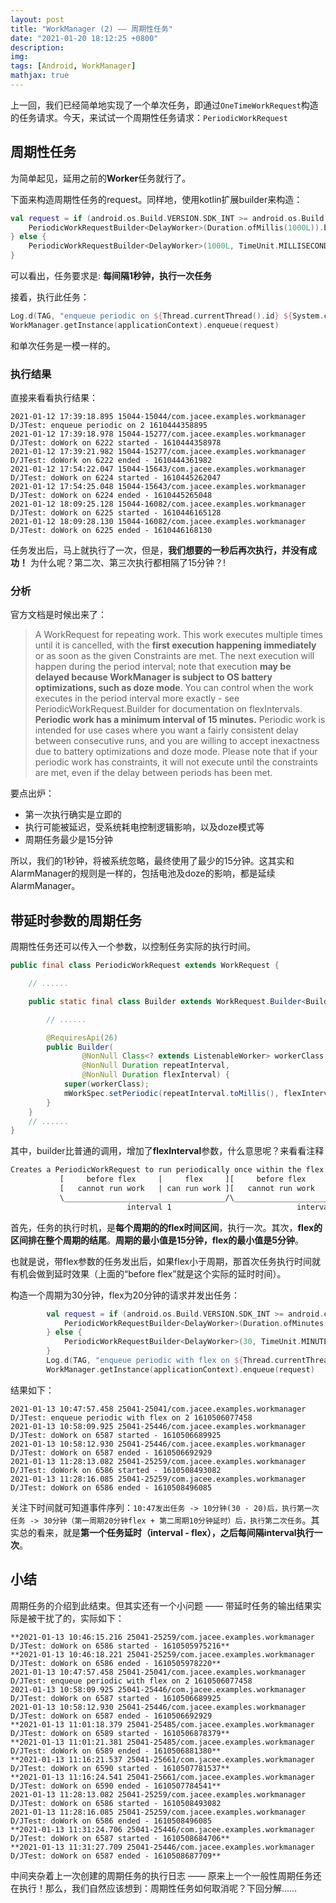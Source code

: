 ```yaml
---
layout: post
title: "WorkManager (2) —— 周期性任务"
date: "2021-01-20 18:12:25 +0800"
description: 
img: 
tags: [Android, WorkManager]
mathjax: true
---
```


上一回，我们已经简单地实现了一个单次任务，即通过`OneTimeWorkRequest`构造的任务请求。今天，来试试一个周期性任务请求：`PeriodicWorkRequest`

## 周期性任务

为简单起见，延用之前的**Worker**任务就行了。

下面来构造周期性任务的request。同样地，使用kotlin扩展builder来构造：

```kotlin
val request = if (android.os.Build.VERSION.SDK_INT >= android.os.Build.VERSION_CODES.O) {
    PeriodicWorkRequestBuilder<DelayWorker>(Duration.ofMillis(1000L)).build()
} else {
    PeriodicWorkRequestBuilder<DelayWorker>(1000L, TimeUnit.MILLISECONDS).build()
}
```

可以看出，任务要求是: **每间隔1秒钟，执行一次任务**

接着，执行此任务：

```kotlin
Log.d(TAG, "enqueue periodic on ${Thread.currentThread().id} ${System.currentTimeMillis()}")
WorkManager.getInstance(applicationContext).enqueue(request)
```

和单次任务是一模一样的。

### 执行结果

直接来看看执行结果：

    2021-01-12 17:39:18.895 15044-15044/com.jacee.examples.workmanager D/JTest: enqueue periodic on 2 1610444358895
    2021-01-12 17:39:18.978 15044-15277/com.jacee.examples.workmanager D/JTest: doWork on 6222 started - 1610444358978
    2021-01-12 17:39:21.982 15044-15277/com.jacee.examples.workmanager D/JTest: doWork on 6222 ended - 1610444361982
    2021-01-12 17:54:22.047 15044-15643/com.jacee.examples.workmanager D/JTest: doWork on 6224 started - 1610445262047
    2021-01-12 17:54:25.048 15044-15643/com.jacee.examples.workmanager D/JTest: doWork on 6224 ended - 1610445265048
    2021-01-12 18:09:25.128 15044-16082/com.jacee.examples.workmanager D/JTest: doWork on 6225 started - 1610446165128
    2021-01-12 18:09:28.130 15044-16082/com.jacee.examples.workmanager D/JTest: doWork on 6225 ended - 1610446168130

任务发出后，马上就执行了一次，但是，**我们想要的一秒后再次执行，并没有成功！** 为什么呢？第二次、第三次执行都相隔了15分钟？!

### 分析

官方文档是时候出来了：

> A WorkRequest for repeating work. This work executes multiple times until it is cancelled, with the **first execution happening immediately** or as soon as the given Constraints are met. The next execution will happen during the period interval; note that execution **may be delayed because WorkManager is subject to OS battery optimizations, such as doze mode**.
You can control when the work executes in the period interval more exactly - see PeriodicWorkRequest.Builder for documentation on flexIntervals.
**Periodic work has a minimum interval of 15 minutes.**
Periodic work is intended for use cases where you want a fairly consistent delay between consecutive runs, and you are willing to accept inexactness due to battery optimizations and doze mode. Please note that if your periodic work has constraints, it will not execute until the constraints are met, even if the delay between periods has been met.

要点出炉：

- 第一次执行确实是立即的
- 执行可能被延迟，受系统耗电控制逻辑影响，以及doze模式等
- 周期任务最少是15分钟


所以，我们的1秒钟，将被系统忽略，最终使用了最少的15分钟。这其实和AlarmManager的规则是一样的，包括电池及doze的影响，都是延续AlarmManager。


## 带延时参数的周期任务

周期性任务还可以传入一个参数，以控制任务实际的执行时间。

```java
public final class PeriodicWorkRequest extends WorkRequest {

    // ......

    public static final class Builder extends WorkRequest.Builder<Builder, PeriodicWorkRequest> {

        // ......

        @RequiresApi(26)
        public Builder(
                @NonNull Class<? extends ListenableWorker> workerClass,
                @NonNull Duration repeatInterval,
                @NonNull Duration flexInterval) {
            super(workerClass);
            mWorkSpec.setPeriodic(repeatInterval.toMillis(), flexInterval.toMillis());
        }
    }
    // ......
}

```

其中，builder比普通的调用，增加了**flexInterval**参数，什么意思呢？来看看注释


```html
Creates a PeriodicWorkRequest to run periodically once within the flex period of every interval period. See diagram below. The flex period begins at repeatInterval - flexInterval to the end of the interval. The repeat interval must be greater than or equal to MIN_PERIODIC_INTERVAL_MILLIS and the flex interval must be greater than or equal to MIN_PERIODIC_FLEX_MILLIS.
           [     before flex     |     flex     ][     before flex     |     flex     ]...
           [   cannot run work   | can run work ][   cannot run work   | can run work ]...
           \____________________________________/\____________________________________/...
                          interval 1                            interval 2             ...(repeat)
```

首先，任务的执行时机，是**每个周期的的flex时间区间**，执行一次。其次，**flex的区间排在整个周期的结尾**。**周期的最小值是15分钟，flex的最小值是5分钟**。

也就是说，带flex参数的任务发出后，如果flex小于周期，那首次任务执行时间就有机会做到延时效果（上面的“before flex”就是这个实际的延时时间）。

构造一个周期为30分钟，flex为20分钟的请求并发出任务：

```kotlin
        val request = if (android.os.Build.VERSION.SDK_INT >= android.os.Build.VERSION_CODES.O) {
            PeriodicWorkRequestBuilder<DelayWorker>(Duration.ofMinutes(30), Duration.ofMinutes(20)).build()
        } else {
            PeriodicWorkRequestBuilder<DelayWorker>(30, TimeUnit.MINUTES, 20, TimeUnit.MINUTES).build()
        }
        Log.d(TAG, "enqueue periodic with flex on ${Thread.currentThread().id} ${System.currentTimeMillis()}")
        WorkManager.getInstance(applicationContext).enqueue(request)
```

结果如下：

    2021-01-13 10:47:57.458 25041-25041/com.jacee.examples.workmanager D/JTest: enqueue periodic with flex on 2 1610506077458
    2021-01-13 10:58:09.925 25041-25446/com.jacee.examples.workmanager D/JTest: doWork on 6587 started - 1610506689925
    2021-01-13 10:58:12.930 25041-25446/com.jacee.examples.workmanager D/JTest: doWork on 6587 ended - 1610506692929
    2021-01-13 11:28:13.082 25041-25259/com.jacee.examples.workmanager D/JTest: doWork on 6586 started - 1610508493082
    2021-01-13 11:28:16.085 25041-25259/com.jacee.examples.workmanager D/JTest: doWork on 6586 ended - 1610508496085


关注下时间就可知道事件序列：`10:47发出任务 -> 10分钟(30 - 20)后，执行第一次任务 -> 30分钟（第一周期20分钟flex + 第二周期10分钟延时）后，执行第二次任务`。其实总的看来，就是**第一个任务延时（interval - flex），之后每间隔interval执行一次**。

## 小结

周期任务的介绍到此结束。但其实还有一个小问题 —— 带延时任务的输出结果实际是被干扰了的，实际如下：

    **2021-01-13 10:46:15.216 25041-25259/com.jacee.examples.workmanager D/JTest: doWork on 6586 started - 1610505975216**
    **2021-01-13 10:46:18.221 25041-25259/com.jacee.examples.workmanager D/JTest: doWork on 6586 ended - 1610505978220**
    2021-01-13 10:47:57.458 25041-25041/com.jacee.examples.workmanager D/JTest: enqueue periodic with flex on 2 1610506077458
    2021-01-13 10:58:09.925 25041-25446/com.jacee.examples.workmanager D/JTest: doWork on 6587 started - 1610506689925
    2021-01-13 10:58:12.930 25041-25446/com.jacee.examples.workmanager D/JTest: doWork on 6587 ended - 1610506692929
    **2021-01-13 11:01:18.379 25041-25485/com.jacee.examples.workmanager D/JTest: doWork on 6589 started - 1610506878379**
    **2021-01-13 11:01:21.381 25041-25485/com.jacee.examples.workmanager D/JTest: doWork on 6589 ended - 1610506881380**
    **2021-01-13 11:16:21.537 25041-25661/com.jacee.examples.workmanager D/JTest: doWork on 6590 started - 1610507781537**
    **2021-01-13 11:16:24.541 25041-25661/com.jacee.examples.workmanager D/JTest: doWork on 6590 ended - 1610507784541**
    2021-01-13 11:28:13.082 25041-25259/com.jacee.examples.workmanager D/JTest: doWork on 6586 started - 1610508493082
    2021-01-13 11:28:16.085 25041-25259/com.jacee.examples.workmanager D/JTest: doWork on 6586 ended - 1610508496085
    **2021-01-13 11:31:24.706 25041-25446/com.jacee.examples.workmanager D/JTest: doWork on 6587 started - 1610508684706**
    **2021-01-13 11:31:27.709 25041-25446/com.jacee.examples.workmanager D/JTest: doWork on 6587 ended - 1610508687709**


中间夹杂着上一次创建的周期任务的执行日志 —— 原来上一个一般性周期任务还在执行！那么，我们自然应该想到：周期性任务如何取消呢？下回分解……